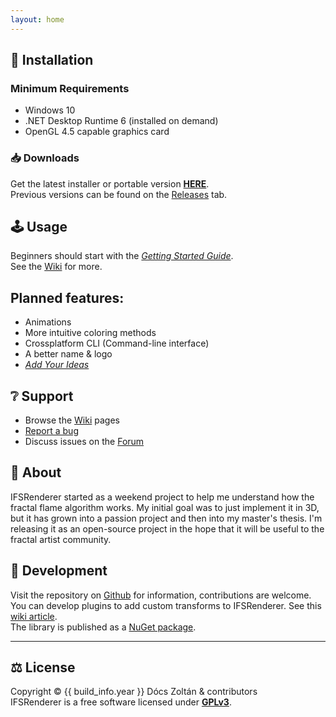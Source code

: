 ```yaml
---
layout: home
---
```


## 📀 Installation

### Minimum Requirements
- Windows 10
- .NET Desktop Runtime 6 (installed on demand)
- OpenGL 4.5 capable graphics card

### 📥 Downloads
Get the latest installer or portable version **[HERE](https://github.com/bezo97/IFSRenderer/releases/latest)**.  
Previous versions can be found on the [Releases](https://github.com/bezo97/IFSRenderer/releases) tab.

## 🕹️ Usage

Beginners should start with the *[Getting Started Guide](https://github.com/bezo97/IFSRenderer/wiki/Getting-Started-Guide)*.  
See the [Wiki](https://github.com/bezo97/IFSRenderer/wiki) for more.

## Planned features:
- Animations
- More intuitive coloring methods
- Crossplatform CLI (Command-line interface)
- A better name & logo
- [*Add Your Ideas*](https://github.com/bezo97/IFSRenderer/discussions/categories/ideas)

## ❔ Support
- Browse the [Wiki](https://github.com/bezo97/IFSRenderer/wiki) pages
- [Report a bug](https://github.com/bezo97/IFSRenderer/issues/new?assignees=&labels=&template=bug_report.md)
- Discuss issues on the [Forum](https://github.com/bezo97/IFSRenderer/discussions)

## 📖 About

IFSRenderer started as a weekend project to help me understand how the fractal flame algorithm works. 
My initial goal was to just implement it in 3D, but it has grown into a passion project and then into my master's thesis. 
I'm releasing it as an open-source project in the hope that it will be useful to the fractal artist community.

## 👷 Development 

Visit the repository on [Github](https://github.com/bezo97/IFSRenderer) for information, contributions are welcome.  
You can develop plugins to add custom transforms to IFSRenderer. See this [wiki article](https://github.com/bezo97/IFSRenderer/wiki/Plugin-Development).  
The library is published as a [NuGet package](https://www.nuget.org/packages/IFSEngine/).

---

## ⚖️ License
Copyright © {{ build_info.year }} Dócs Zoltán & contributors  
IFSRenderer is a free software licensed under [**GPLv3**](https://github.com/bezo97/IFSRenderer/blob/master/LICENSE).
